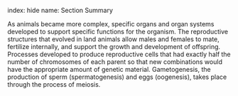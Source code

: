 index: hide
name: Section Summary

As animals became more complex, specific organs and organ systems developed to support specific functions for the organism. The reproductive structures that evolved in land animals allow males and females to mate, fertilize internally, and support the growth and development of offspring. Processes developed to produce reproductive cells that had exactly half the number of chromosomes of each parent so that new combinations would have the appropriate amount of genetic material. Gametogenesis, the production of sperm (spermatogenesis) and eggs (oogenesis), takes place through the process of meiosis.
